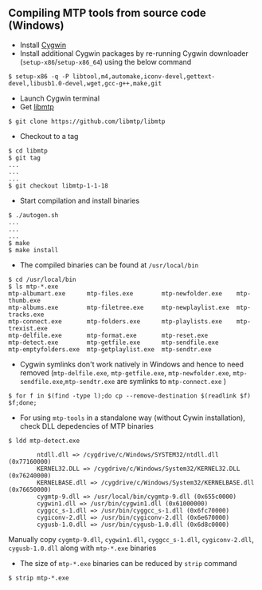 ## Compiling MTP tools from source code (Windows)
- Install [Cygwin](https://www.cygwin.com/)
- Install additional Cygwin packages by re-running Cygwin downloader (`setup-x86`/`setup-x86_64`) using the below command
```
$ setup-x86 -q -P libtool,m4,automake,iconv-devel,gettext-devel,libusb1.0-devel,wget,gcc-g++,make,git
```
- Launch Cygwin terminal
- Get [libmtp](https://github.com/libmtp/libmtp)
```
$ git clone https://github.com/libmtp/libmtp
```
- Checkout to a tag
```
$ cd libmtp
$ git tag
...
...
...
$ git checkout libmtp-1-1-18
```
- Start compilation and install binaries
```
$ ./autogen.sh
...
...
...
$ make
$ make install
```
- The compiled binaries can be found at `/usr/local/bin`
```
$ cd /usr/local/bin
$ ls mtp-*.exe
mtp-albumart.exe      mtp-files.exe        mtp-newfolder.exe    mtp-thumb.exe
mtp-albums.exe        mtp-filetree.exe     mtp-newplaylist.exe  mtp-tracks.exe
mtp-connect.exe       mtp-folders.exe      mtp-playlists.exe    mtp-trexist.exe
mtp-delfile.exe       mtp-format.exe       mtp-reset.exe
mtp-detect.exe        mtp-getfile.exe      mtp-sendfile.exe
mtp-emptyfolders.exe  mtp-getplaylist.exe  mtp-sendtr.exe

```
- Cygwin symlinks don't work natively in Windows and hence to need removed 
  (`mtp-delfile.exe`, `mtp-getfile.exe`, `mtp-newfolder.exe`, `mtp-sendfile.exe`,`mtp-sendtr.exe` are symlinks to `mtp-connect.exe` )
```
$ for f in $(find -type l);do cp --remove-destination $(readlink $f) $f;done;
```
- For using `mtp-tools` in a standalone way (without Cywin installation), check DLL depedencies of MTP binaries

```
$ ldd mtp-detect.exe

        ntdll.dll => /cygdrive/c/Windows/SYSTEM32/ntdll.dll (0x77160000)
        KERNEL32.DLL => /cygdrive/c/Windows/System32/KERNEL32.DLL (0x76240000)
        KERNELBASE.dll => /cygdrive/c/Windows/System32/KERNELBASE.dll (0x76650000)
        cygmtp-9.dll => /usr/local/bin/cygmtp-9.dll (0x655c0000)
        cygwin1.dll => /usr/bin/cygwin1.dll (0x61000000)
        cyggcc_s-1.dll => /usr/bin/cyggcc_s-1.dll (0x6fc70000)
        cygiconv-2.dll => /usr/bin/cygiconv-2.dll (0x6e670000)
        cygusb-1.0.dll => /usr/bin/cygusb-1.0.dll (0x6d8c0000)
```

Manually copy `cygmtp-9.dll`, `cygwin1.dll`, `cyggcc_s-1.dll`, `cygiconv-2.dll`, `cygusb-1.0.dll` along with `mtp-*.exe` binaries

- The size of `mtp-*.exe` binaries can be reduced by `strip` command

```
$ strip mtp-*.exe
```